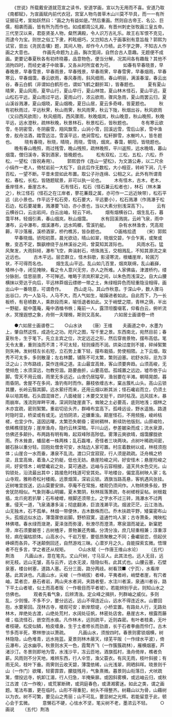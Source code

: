 <!-- { "loadSidebar": true } -->
　　《世说》所载戴安道就范宣之读书，安道学画，宣以为无用而不喜。安道乃取《南都赋》，为宣画赋内前代衣冠，宫室人物鸟兽草木山川莫不毕具，而一一有所证据征考，宣始跃然曰：“画之为有益如是。”然后重画。然则自古帝王、名公、巨儒，相袭而画，皆有所为而作也。如成都周公礼殿，有晋州刺史张牧画三皇五帝。三代至汉以来，君臣贤圣人物，粲然满殿，令人识万古礼乐。故王右军恨不克见，而逮今为宝。则世之俗工下隶，矜眩细巧，又岂知古人于画事别有意旨哉？郭熙为试官，尝出《尧民击壤》题，其间人物，却作今人巾帻。此不学之弊，不知古人作画之大意也。
　　作画先命题为上品，胸次宽阔，自然合古人意趣。无题便不成画。更要记春夏秋各有初终晓暮，品意物色，便当分解，况其间各有趣哉？其他不消拘四时，而经史诸子中故事，又各从时所宜者为可。
　　如春有早春晓景，早春晚景，早春雪景，早春雨景，早春残景，早春雨霁，早春雪霁，早春烟雨，早春寒云，早春烟霭，春云欲雨，春风春雨，斜风细雨，春山明丽，满溪春溜，春云出谷，春云白鹤（非谓如白鹤形也，谓如飞鹤之翻折耳），皆春题也。
　　夏有夏山晴霁，夏山风雨，夏早山行，夏山早行，夏山林馆，夏山林木怪石，夏山平远，夏山松石平远，夏山雨过平远，夏雨山行，浓云欲雨，骤风急雨，夏山雨罢云归，夏山溪谷溅瀑，夏山烟晓，夏山烟晚，夏日山居，夏云多奇峰，皆夏题也。
　　秋有初秋雨过，平远秋霁，秋山雨霁，秋风雨霁，秋云下陇，秋烟出谷，秋风欲雨（又曰西风欲雨），秋风细雨，西风骤雨，秋晚烟岚，秋山晚意，秋山晚照，秋晚平远，远水澄秋，疏林秋晚，秋景林石，秋景松石，皆秋题也。
　　冬有寒云欲雪，冬阴密雪，冬阴霰雪，翔风飘雪，山涧小雪，回溪远雪，雪后山家，雪中渔舍，舣舟沽酒，踏雪远沽，雪溪平远，绝涧雪松，松轩醉雪，水榭吟人，皆冬题也。
　　晓有春晓，秋晓，晴晓，雨晓，雪晓，烟岚，春霭，朝阳，皆晓题也。
　　晚有春山晚照，雨过残雪，晚山残照，疏林晚照，平川返照，远水晚晴，暮山烟霭，僧归溪寺，客到酒家，皆晚题也。
　　松有双松，三松，五松，六松，乔松，一望松（皆祝寿用）。
　　郭熙尝作《连山一望松》，为文潞公寿，以二尺余小绢作一老人，倚杖岩前一大松下，自此后作无数松，大小相亚，转岭下涧，几千百松，一望不断。平昔未尝如此布置。取公子孙连绵、公相之义。此外有所谓青松，春松，长松，皆随题赋景，非可以执一论也。
　　木有怪木，古木，老木，垂岸怪木，垂崖古木。
　　石有怪石，松石（怪石兼云松者也），林石（林木兼之），秋江怪石（怪石之在江岸者，蓼花蒹葭之属，亦可作一二远近映带），松石平远（此小景也。作平远于松石旁，松石要大，平远要小），松石溅瀑（作溅瀑于松石边，松石要凝重，溅瀑要飞动，亦小景也，当以大素分别浅深高下）。
　　云有云横谷口，云出岩间，白云出岫，轻云下岭。
　　烟有烟横谷口，烟生乱石，暮霭平林，轻烟引素，春山烟岚，秋山烟霭。
　　水有回溪溅挑，云岭飞泉，雨中瀑布，云中瀑布，烟溪瀑布，远水鸣榔，雪溪钓艇。
　　杂有水林渔舍，凭高观耨，平沙落雁，溪桥酒家，桥彴樵苏，皆杂题也。
　　○画格拾遗
　　（宋）郭熙
　　早春晓烟。骄阳初蒸，晨光欲动，晴山如翠，晓烟交碧，乍合乍离，或聚或散，变态不定，飘飖缭绕于丛林溪谷之间，曾莫知其涯际也。
　　风雨水石。猛风聚发，大雨斜倾，瀑布飞空，奔湍射石，喷珠溅玉，交相溅乱，不知其源流之来近远也。
　　古木平远。层峦群立，怪木斜欹，影浸寒流，根蟠崖岸，轮囷万状，不可得而名也。
　　烟生乱山平远。乱山如几百里，烟岚联绵，乱山嶻嶭，矮林小寺，闭见掩映，看之令人意兴无穷，亦人之所难。人家佛庙，津渡桥彴，缕分脉剖，佳思丽景，不可殚述。唯略于浓岚积翠之间，以朱色而浅深之。自大山腰横抹以旁达于向后，平远林莽烟云缥缈一带之土，朱绿相异色而轻重隐没相得，画出山中一番晓意，可谓奇作。
　　西山走马。其山作秋意。于深山中，数人骤马出谷口，内一人坠马，人马不大，而人气如生，喻躁进者如此。自此而下，乃一长板桥，有皂帻数人，乘款段而来，喻恬退者如此。又于峭壁之隈，青林之荫，半出一野艇，艇中蓬庵，庵中酒榼书帙；庵前一人，露顶坦腹啜茗，仰看白云，俯听流水，冥搜遐想之象，舟侧一夫理楫，斯则又高矣。
　　六如居士画谱卷一终

　　●六如居士画谱卷二
　　○山水诀
　　（唐）王维
　　夫画道之中，水墨为上，肇自然这性，成造化之功。咫尺之图，写千里之景。东西南北，宛然目前；春夏秋冬，生于笔下。先立主宾之位，次定远近之形，然后穿凿景物，摆布高低。笔无令太重，重则浊而不清；不可太轻，轻则燥而不润。烘染过度则不接，碎绰絮繁则失神。发树枝左长右短，立石势上重下轻，摆布栽插，势使相隈。上下云烟，取秀不可太多，多则散漫；左右林麓，铺陈不可太繁，繁则迫塞。初舒水际，忌为浮泛之山；次布路歧，莫作连绵之道。主山最宜高耸，客山须要奔趋。山须高峻，无使倾危；水须深远，勿教穷涸。路要曲折，山要高低。孤城置之远边，墟市依于山脚。雪天不用云烟，雨里无多远近。山舍仍居隘窄，渔翁要在半滩。朝晴晃朗，暮雨昏阴。舍屋不在多间，渔钓有时而作。藤枝依缠古木，窠丛簇札山头。高山云锁其腰，长岭云翳其脚。远水萦纡而来，还用云烟以断其派；怪石巉岩而立，仍须土阜以培其根。石头圆混锋芒，八面棱层；木要交叉挺干，四时枯茂。迅风拔木，暴雨崩岸。浅流则岸畔平滩，深涧则陡崖直下。耸陂之土必要高，底则地浅；烟林之木亦宜疏，密则絮繁。重岩切忌头齐，群峰布宜高下。孤峰远设，野水遥施。路道时隐时显，桥梁或有或无。远怕阴浓，近嫌重浊。颠崖怪石，不用频施，峻岭枯槎，也宜少作。遥因远曙，太繁恐失朝昏；密树稠林，断续防他版刻。山原峻险，依稀樵径犹存；崖岸渔舟，隐约云林深暗。平川山远，参差皴染而成；流水泉源，仿佛还多颠扑。布两路有明有晦，起双峰陟高陟低。雾薄云爽欲晴，烟霭朦胧欲雨。乔木耸直，蟠屈者一株两株；乱石磊堆，奇怪者三块两块。点树叶稀疏间密，皴石脉以重分轻。回抱处僧舍可安，水陆边人家可置。村庄着数树以成，林枝须抱体；山崖合一水而垂，瀑泉不乱流。渡口只宜寂寂，行人须是疏疏。泛舟楫之桥梁，且宜高耸，着渔人之钓艇，低也无妨。悬崖险峻之间，好安怪木；悬崖险峻之间，好安怪木；峭壁巉岩之处，莫可通途。远岫与云容相接，遥天共水色交光。山钩锁处，沿流最出其中；路接危时栈道可安其处。平地楼台，偏宜高树映人家；名山寺观，雅称奇松衬楼阁。远景烟笼，深岩云锁。酒旗当路高悬，客帆遇风张挂。近树唯宜拔送，远山莫要安排。亭庵不在常施，楼观仍须间作。人物转换多般，野舍犹防相似。气象则春山明媚，夏木繁阴，秋林摇落萧疏，冬树槎枒妥帖。树根栽插，龙爪宛若扒拏；石布棱嶒，根脚还须带土。之字水不过三转，溅瀑水不过两重。侵天一道，飞泉涌瀑多湍；彻底翻涛，巨浪浅濑平流。烟波茫茫，云江浩浩。山无独木，石不孤单。林烟一带便休，古木数株而已。乔木扶疏平野，矮窠密布山头。孤烟远似水边，薄霭骤依岩脚。野桥寂寞，遥通竹坞人家；古寺萧条，掩映松林佛塔。春水绿而潋滟，夏泽涨而弥漫，秋潦尽而澄清，寒泉涸而凝泚。新窠肥滑，岸石须要皴苍；古树楂牙，景物兼还秀媚。分清分浊，庶几轻重相兼；淳重淳轻，病在偏枯损体。山高水小。千岩万壑，要低昂聚散之不同；叠巘层峦，但起伏峥嵘而各异。不迷颠倒回还，自然游戏三昧。心潜岁月之久，自能探索玄微。悟理者不在多言，学之者还从规矩。
　　○山水赋（一作唐王维山水论）
　　（五代）荆浩
　　凡画山水，意在笔先。丈山尺树，寸马豆人。此其法也。远人无目，远树无枝。远山无皱，高与云齐，远水无波，隐隐似有。此其式也。山腰云塞，石壁泉塞，楼台树塞，道路人塞。石分三面，路分两歧。树看顶■〈宁页〉，水看岸基。此其诀也。凡画山水，尖峻（一作峭拔）者峰，平夷者岭，峭壁者崖，有穴者岫，菜者峦，悬石者岩，两山夹水者涧，夹路者壑，水注川者溪，泉通川者谷，路下平土山者坡，似土而高者阪（一作极目而平者坡）。若能辨别乎此，则知山水之仿佛也。
　　观者先看气象，后辨清浊。定众峰之揖拱，列群岫之威仪。多则乱，少则慢。不多不少，要分远近。远山不得连近山，远水不得连近水。山要回抱，水要萦回。茂林古寺，楼观可安；断岸颓堤，小桥宜置。有路处人行，无路处林木，岸绝处古渡，山绝处荒村，水阔处征帆，林密处店舍。悬崖古木，根露而藤缠；临流怪石，嵌空而水痕。凡作林木，远则疏平，近则森密。有叶者枝柔，无叶者枝硬。松皮似鳞，柏皮缠身。生于土者修长而劲直，长于石者拳曲而伶仃。古木节多而半死，寒林惨淡以萧疏。
　　凡画山水，须按四时。春景则雾锁烟横，树林隐隐，山色堆青，远水拖蓝。夏景则林木蔽天，绿芜平阪（一作绿水平波），倚云瀑布，近水幽亭。秋景则水天一色，霞鹜齐飞（一作簇簇疏林），雁横烟塞，芦渚沙汀。冬景则即地为雪，水浅沙平，冻云匝地，酒旗孤村，渔舟倚岸，樵者负薪。风雨则不分天地，难辨东西，行人伞笠，渔父蓑衣。有风无雨，枝叶斜披；有雨无风，枝叶下垂。雨霁则云收天碧，薄霭依稀，山光浅翠，网晒斜晖。晓景则千山（一作门）欲曙，轻雾霏霏，朦胧残月，气象熹微。暮景则山衔落日，犬吠疏篱，僧投远寺，帆卸江湄，行人归急，半掩柴扉。或因斜雾横，或远岫云归，或秋江古渡（古一作晚），或荒冢断碑，或洞庭春色，或潇湘雾迷。如此之类，谓之画题。笔法布置，更在临时。山形不得重犯，树头不得整齐。树藉山以为骨，山藉树以为衣。树不可繁，要见山之秀丽；山不可乱，要显树之光辉。若能留意于此，顿心会于玄微。
　　意懒石不硬，心怯水不坚，笔尖树不老，墨浓云不轻。
　　○画说
　　（五代）荆浩
